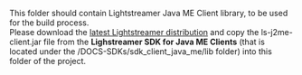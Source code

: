 This folder should contain Lightstreamer Java ME Client library, to be used for the build process.<br>
Please download the [latest Lightstreamer distribution](http://www.lightstreamer.com/download) and copy the ls-j2me-client.jar file from the <b>Lighstreamer SDK for Java ME Clients</b> (that is located under the /DOCS-SDKs/sdk_client_java_me/lib folder) into this folder of the project.
